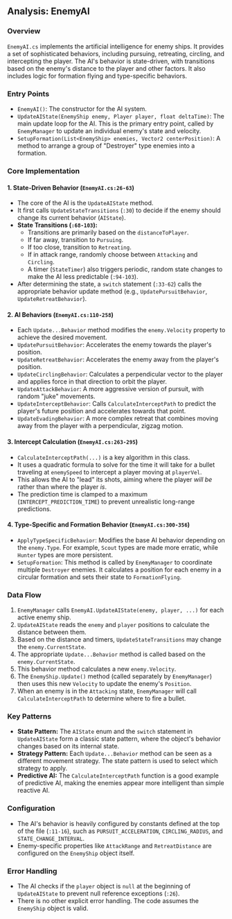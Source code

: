 ## Analysis: EnemyAI

### Overview
`EnemyAI.cs` implements the artificial intelligence for enemy ships. It provides a set of sophisticated behaviors, including pursuing, retreating, circling, and intercepting the player. The AI's behavior is state-driven, with transitions based on the enemy's distance to the player and other factors. It also includes logic for formation flying and type-specific behaviors.

### Entry Points
- `EnemyAI()`: The constructor for the AI system.
- `UpdateAIState(EnemyShip enemy, Player player, float deltaTime)`: The main update loop for the AI. This is the primary entry point, called by `EnemyManager` to update an individual enemy's state and velocity.
- `SetupFormation(List<EnemyShip> enemies, Vector2 centerPosition)`: A method to arrange a group of "Destroyer" type enemies into a formation.

### Core Implementation

#### 1. State-Driven Behavior (`EnemyAI.cs:26-63`)
- The core of the AI is the `UpdateAIState` method.
- It first calls `UpdateStateTransitions` (`:30`) to decide if the enemy should change its current behavior (`AIState`).
- **State Transitions (`:68-103`):**
    - Transitions are primarily based on the `distanceToPlayer`.
    - If far away, transition to `Pursuing`.
    - If too close, transition to `Retreating`.
    - If in attack range, randomly choose between `Attacking` and `Circling`.
    - A timer (`StateTimer`) also triggers periodic, random state changes to make the AI less predictable (`:94-103`).
- After determining the state, a `switch` statement (`:33-62`) calls the appropriate behavior update method (e.g., `UpdatePursuitBehavior`, `UpdateRetreatBehavior`).

#### 2. AI Behaviors (`EnemyAI.cs:110-258`)
- Each `Update...Behavior` method modifies the `enemy.Velocity` property to achieve the desired movement.
- `UpdatePursuitBehavior`: Accelerates the enemy towards the player's position.
- `UpdateRetreatBehavior`: Accelerates the enemy away from the player's position.
- `UpdateCirclingBehavior`: Calculates a perpendicular vector to the player and applies force in that direction to orbit the player.
- `UpdateAttackBehavior`: A more aggressive version of pursuit, with random "juke" movements.
- `UpdateInterceptBehavior`: Calls `CalculateInterceptPath` to predict the player's future position and accelerates towards that point.
- `UpdateEvadingBehavior`: A more complex retreat that combines moving away from the player with a perpendicular, zigzag motion.

#### 3. Intercept Calculation (`EnemyAI.cs:263-295`)
- `CalculateInterceptPath(...)` is a key algorithm in this class.
- It uses a quadratic formula to solve for the time it will take for a bullet traveling at `enemySpeed` to intercept a player moving at `playerVel`.
- This allows the AI to "lead" its shots, aiming where the player *will be* rather than where the player *is*.
- The prediction time is clamped to a maximum (`INTERCEPT_PREDICTION_TIME`) to prevent unrealistic long-range predictions.

#### 4. Type-Specific and Formation Behavior (`EnemyAI.cs:300-356`)
- `ApplyTypeSpecificBehavior`: Modifies the base AI behavior depending on the `enemy.Type`. For example, `Scout` types are made more erratic, while `Hunter` types are more persistent.
- `SetupFormation`: This method is called by `EnemyManager` to coordinate multiple `Destroyer` enemies. It calculates a position for each enemy in a circular formation and sets their state to `FormationFlying`.

### Data Flow
1.  `EnemyManager` calls `EnemyAI.UpdateAIState(enemy, player, ...)` for each active enemy ship.
2.  `UpdateAIState` reads the `enemy` and `player` positions to calculate the distance between them.
3.  Based on the distance and timers, `UpdateStateTransitions` may change the `enemy.CurrentState`.
4.  The appropriate `Update...Behavior` method is called based on the `enemy.CurrentState`.
5.  This behavior method calculates a new `enemy.Velocity`.
6.  The `EnemyShip.Update()` method (called separately by `EnemyManager`) then uses this new `Velocity` to update the enemy's `Position`.
7.  When an enemy is in the `Attacking` state, `EnemyManager` will call `CalculateInterceptPath` to determine where to fire a bullet.

### Key Patterns
- **State Pattern:** The `AIState` enum and the `switch` statement in `UpdateAIState` form a classic state pattern, where the object's behavior changes based on its internal state.
- **Strategy Pattern:** Each `Update...Behavior` method can be seen as a different movement strategy. The state pattern is used to select which strategy to apply.
- **Predictive AI:** The `CalculateInterceptPath` function is a good example of predictive AI, making the enemies appear more intelligent than simple reactive AI.

### Configuration
- The AI's behavior is heavily configured by constants defined at the top of the file (`:11-16`), such as `PURSUIT_ACCELERATION`, `CIRCLING_RADIUS`, and `STATE_CHANGE_INTERVAL`.
- Enemy-specific properties like `AttackRange` and `RetreatDistance` are configured on the `EnemyShip` object itself.

### Error Handling
- The AI checks if the `player` object is `null` at the beginning of `UpdateAIState` to prevent null reference exceptions (`:26`).
- There is no other explicit error handling. The code assumes the `EnemyShip` object is valid.